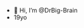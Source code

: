 - 👋 Hi, I’m @DrBig-Brain
- 19yo
<!---
DrBig-Brain/DrBig-Brain is a ✨ special ✨ repository because its `README.md` (this file) appears on your GitHub profile.
You can click the Preview link to take a look at your changes.
--->
